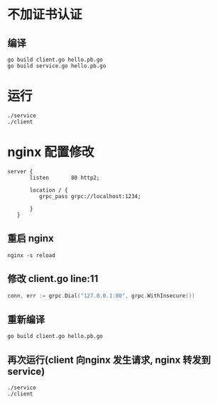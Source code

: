 #  不加证书认证

## 编译
```shell script
go build client.go hello.pb.go
go build service.go hello.pb.go
````

# 运行
```shell script
./service
./client
```
 
 # nginx 配置修改
 ```shell script
server {
        listen       80 http2;
       
        location / {
           grpc_pass grpc://localhost:1234;

        }
    }
```
## 重启 nginx
```shell script
nginx -s reload
```
## 修改 client.go line:11
```go
conn, err := grpc.Dial("127.0.0.1:80", grpc.WithInsecure())
```
## 重新编译
```shell script
go build client.go hello.pb.go
```
## 再次运行(client 向nginx 发生请求, nginx 转发到 service)
```shell script
./service
./client
```